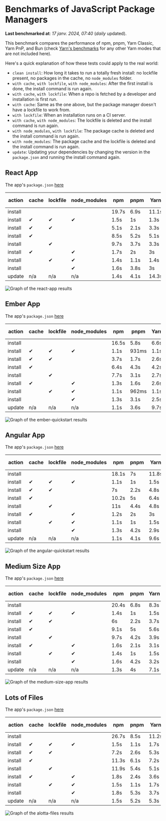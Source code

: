 # Benchmarks of JavaScript Package Managers

**Last benchmarked at**: _17 janv. 2024, 07:40_ (_daily_ updated).

This benchmark compares the performance of npm, pnpm, Yarn Classic, Yarn PnP, and Bun (check [Yarn's benchmarks](https://yarnpkg.com/benchmarks) for any other Yarn modes that are not included here).

Here's a quick explanation of how these tests could apply to the real world:

- `clean install`: How long it takes to run a totally fresh install: no lockfile present, no packages in the cache, no `node_modules` folder.
- `with cache`, `with lockfile`, `with node_modules`: After the first install is done, the install command is run again.
- `with cache`, `with lockfile`: When a repo is fetched by a developer and installation is first run.
- `with cache`: Same as the one above, but the package manager doesn't have a lockfile to work from.
- `with lockfile`: When an installation runs on a CI server.
- `with cache`, `with node_modules`: The lockfile is deleted and the install command is run again.
- `with node_modules`, `with lockfile`: The package cache is deleted and the install command is run again.
- `with node_modules`: The package cache and the lockfile is deleted and the install command is run again.
- `update`: Updating your dependencies by changing the version in the `package.json` and running the install command again.

## React App

The app's `package.json` [here](./fixtures/react-app/package.json)

| action  | cache | lockfile | node_modules| npm | pnpm | Yarn | Yarn PnP | Bun |
| ---     | ---   | ---      | ---         | --- | ---  | ---  | ---      | --- |
| install |       |          |             | 19.7s | 6.9s | 11.1s | 3.1s | 1.6s |
| install | ✔     | ✔        | ✔           | 1.5s | 1s | 1.3s | n/a | 66ms |
| install | ✔     | ✔        |             | 5.1s | 2.1s | 3.3s | 1s | 463ms |
| install | ✔     |          |             | 8.5s | 5.2s | 5.1s | 2.6s | 505ms |
| install |       | ✔        |             | 9.7s | 3.7s | 3.3s | 1s | 433ms |
| install | ✔     |          | ✔           | 1.7s | 2s | 3s | n/a | 78ms |
| install |       | ✔        | ✔           | 1.4s | 1.1s | 1.4s | n/a | 59ms |
| install |       |          | ✔           | 1.6s | 3.8s | 3s | n/a | 76ms |
| update  | n/a | n/a | n/a | 1.4s | 4.1s | 14.3s | 3.6s | 55ms |

<img alt="Graph of the react-app results" src="results/img/react-app.svg" />

## Ember App

The app's `package.json` [here](./fixtures/ember-quickstart/package.json)

| action  | cache | lockfile | node_modules| npm | pnpm | Yarn | Yarn PnP | Bun |
| ---     | ---   | ---      | ---         | --- | ---  | ---  | ---      | --- |
| install |       |          |             | 16.5s | 5.8s | 6.6s | 2.8s | 1.2s |
| install | ✔     | ✔        | ✔           | 1.1s | 931ms | 1.1s | n/a | 46ms |
| install | ✔     | ✔        |             | 3.7s | 1.7s | 2.6s | 976ms | 368ms |
| install | ✔     |          |             | 6.4s | 4.3s | 4.2s | 2.2s | 390ms |
| install |       | ✔        |             | 7.7s | 3.1s | 2.7s | 983ms | 332ms |
| install | ✔     |          | ✔           | 1.3s | 1.6s | 2.6s | n/a | 55ms |
| install |       | ✔        | ✔           | 1.1s | 962ms | 1.1s | n/a | 39ms |
| install |       |          | ✔           | 1.3s | 3.1s | 2.5s | n/a | 52ms |
| update  | n/a | n/a | n/a | 1.1s | 3.6s | 9.7s | 3.5s | 39ms |

<img alt="Graph of the ember-quickstart results" src="results/img/ember-quickstart.svg" />

## Angular App

The app's `package.json` [here](./fixtures/angular-quickstart/package.json)

| action  | cache | lockfile | node_modules| npm | pnpm | Yarn | Yarn PnP | Bun |
| ---     | ---   | ---      | ---         | --- | ---  | ---  | ---      | --- |
| install |       |          |             | 18.1s | 7s | 11.8s | 3.1s | 2s |
| install | ✔     | ✔        | ✔           | 1.1s | 1s | 1.5s | n/a | 38ms |
| install | ✔     | ✔        |             | 7s | 2.2s | 4.8s | 1.3s | 803ms |
| install | ✔     |          |             | 10.2s | 5s | 6.4s | 2.7s | 780ms |
| install |       | ✔        |             | 11s | 4.4s | 4.8s | 1.3s | 739ms |
| install | ✔     |          | ✔           | 1.2s | 2s | 3s | n/a | 57ms |
| install |       | ✔        | ✔           | 1.1s | 1s | 1.5s | n/a | 43ms |
| install |       |          | ✔           | 1.3s | 4.2s | 2.9s | n/a | 52ms |
| update  | n/a | n/a | n/a | 1.1s | 4.1s | 9.6s | 3s | 43ms |

<img alt="Graph of the angular-quickstart results" src="results/img/angular-quickstart.svg" />

## Medium Size App

The app's `package.json` [here](./fixtures/medium-size-app/package.json)

| action  | cache | lockfile | node_modules| npm | pnpm | Yarn | Yarn PnP | Bun |
| ---     | ---   | ---      | ---         | --- | ---  | ---  | ---      | --- |
| install |       |          |             | 20.4s | 6.8s | 8.3s | 3.3s | 1.4s |
| install | ✔     | ✔        | ✔           | 1.4s | 1s | 1.5s | n/a | 47ms |
| install | ✔     | ✔        |             | 6s | 2.2s | 3.7s | 1.2s | 398ms |
| install | ✔     |          |             | 9.1s | 5s | 5.6s | 2.9s | 428ms |
| install |       | ✔        |             | 9.7s | 4.2s | 3.9s | 1.2s | 380ms |
| install | ✔     |          | ✔           | 1.6s | 2.1s | 3.1s | n/a | 57ms |
| install |       | ✔        | ✔           | 1.4s | 1s | 1.5s | n/a | 43ms |
| install |       |          | ✔           | 1.6s | 4.2s | 3.2s | n/a | 56ms |
| update  | n/a | n/a | n/a | 1.3s | 4s | 7.1s | 2.7s | 55ms |

<img alt="Graph of the medium-size-app results" src="results/img/medium-size-app.svg" />

## Lots of Files

The app's `package.json` [here](./fixtures/alotta-files/package.json)

| action  | cache | lockfile | node_modules| npm | pnpm | Yarn | Yarn PnP | Bun |
| ---     | ---   | ---      | ---         | --- | ---  | ---  | ---      | --- |
| install |       |          |             | 26.7s | 8.5s | 11.2s | 3.8s | 2.2s |
| install | ✔     | ✔        | ✔           | 1.5s | 1.1s | 1.7s | n/a | 106ms |
| install | ✔     | ✔        |             | 7.2s | 2.6s | 5.3s | 1.4s | 680ms |
| install | ✔     |          |             | 11.3s | 6.1s | 7.2s | 3.2s | 714ms |
| install |       | ✔        |             | 11.9s | 5.4s | 5.1s | 1.4s | 668ms |
| install | ✔     |          | ✔           | 1.8s | 2.4s | 3.6s | n/a | 81ms |
| install |       | ✔        | ✔           | 1.5s | 1.1s | 1.7s | n/a | 59ms |
| install |       |          | ✔           | 1.8s | 5.3s | 3.7s | n/a | 84ms |
| update  | n/a | n/a | n/a | 1.5s | 5.2s | 5.3s | 3.4s | 100ms |

<img alt="Graph of the alotta-files results" src="results/img/alotta-files.svg" />